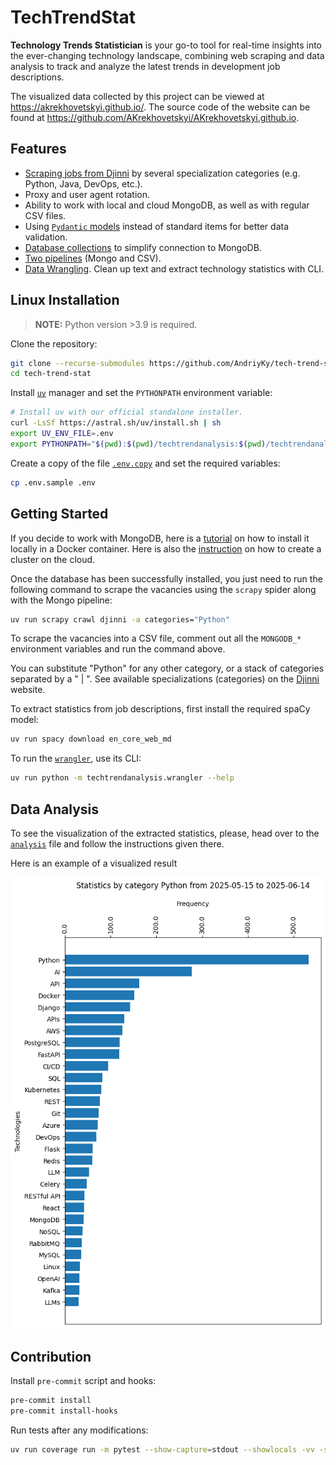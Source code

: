 # TechTrendStat

**Technology Trends Statistician** is your go-to tool for real-time insights into the ever-changing technology landscape, combining web scraping and data analysis to track and analyze the latest trends in development job descriptions.

The visualized data collected by this project can be viewed at https://akrekhovetskyi.github.io/. The source code of the website can be found at https://github.com/AKrekhovetskyi/AKrekhovetskyi.github.io.

## Features

- [Scraping jobs from Djinni](techtrendscrape/spiders/djinni.py) by several specialization categories (e.g. Python, Java, DevOps, etc.).
- Proxy and user agent rotation.
- Ability to work with local and cloud MongoDB, as well as with regular CSV files.
- Using [`Pydantic` models](database/models.py) instead of standard items for better data validation.
- [Database collections](database/collections.py) to simplify connection to MongoDB.
- [Two pipelines](techtrendscrape/pipelines.py) (Mongo and CSV).
- [Data Wrangling](techtrendanalysis/wrangler.py). Clean up text and extract technology statistics with CLI.

## Linux Installation

> **NOTE:** Python version >3.9 is required.

Clone the repository:

```bash
git clone --recurse-submodules https://github.com/AndriyKy/tech-trend-stat.git
cd tech-trend-stat
```

Install [`uv`](https://docs.astral.sh/uv/) manager and set the `PYTHONPATH` environment variable:

```bash
# Install uv with our official standalone installer.
curl -LsSf https://astral.sh/uv/install.sh | sh
export UV_ENV_FILE=.env
export PYTHONPATH="$(pwd):$(pwd)/techtrendanalysis:$(pwd)/techtrendanalysis"
```

Create a copy of the file [`.env.copy`](.env.copy) and set the required variables:

```bash
cp .env.sample .env
```

## Getting Started

If you decide to work with MongoDB, here is a [tutorial](https://sparkbyexamples.com/mongodb/run-mongodb-in-docker-container/) on how to install it locally in a Docker container. Here is also the [instruction](https://www.mongodb.com/docs/atlas/create-connect-deployments/) on how to create a cluster on the cloud.

Once the database has been successfully installed, you just need to run the following command to scrape the vacancies using the `scrapy` spider along with the Mongo pipeline:

```bash
uv run scrapy crawl djinni -a categories="Python"
```

To scrape the vacancies into a CSV file, comment out all the `MONGODB_*` environment variables and run the command above.

You can substitute "Python" for any other category, or a stack of categories separated by a " | ". See available specializations (categories) on the [Djinni](https://djinni.co/jobs) website.

To extract statistics from job descriptions, first install the required spaCy model:

```bash
uv run spacy download en_core_web_md
```

To run the [`wrangler`](techtrendanalysis/wrangler.py), use its CLI:

```bash
uv run python -m techtrendanalysis.wrangler --help
```

## Data Analysis

To see the visualization of the extracted statistics, please, head over to the [`analysis`](techtrendanalysis/analysis.ipynb) file and follow the instructions given there.

Here is an example of a visualized result

![Python technology statistics](techtrendanalysis/python_tech_statistics.png)

## Contribution

Install `pre-commit` script and hooks:

```bash
pre-commit install
pre-commit install-hooks
```

Run tests after any modifications:

```bash
uv run coverage run -m pytest --show-capture=stdout --showlocals -vv -s -rA tests/
```
